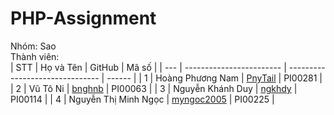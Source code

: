 # PHP-Assignment

Nhóm: Sao  
Thành viên:  
| STT | Họ và Tên                | GitHub                          | Mã số  |
| --- | ------------------------ | ------------------------------- | ------ |
| 1   | Hoàng Phương Nam         | [PnyTail](https://github.com/PnyTail) | PI00281 |
| 2   | Vũ Tô Ni                 | [bnghnb](https://github.com/bnghnb)   | PI00063 |
| 3   | Nguyễn Khánh Duy         | [ngkhdy](https://github.com/ngkhdy)   | PI00114 |
| 4   | Nguyễn Thị Minh Ngọc     | [myngoc2005](https://github.com/myngoc2005) | PI00225 |

